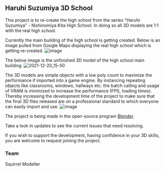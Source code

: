 ## Haruhi Suzumiya 3D School

This project is to re-create the high school from the series "Haruhi Suzumiya" - Nishinomiya Kita High School. In doing so all 3D models are 1:1 with the real high school.

Currently the main building of the high school is getting created. Below is an image pulled from Google Maps displaying the real high school which is getting re-created.
![image](https://user-images.githubusercontent.com/87671560/127889543-03006f0c-a8f0-46fe-97d0-e2923ad1d51b.png)

The below image is the unfinished 3D model of the high school main building.
![2021-12-20_15-50](https://user-images.githubusercontent.com/87671560/146786177-23b77f38-3468-42c1-9f27-71bee82ee14f.png)

The 3D models are simple objects with a low poly count to maximize the performance if imported into a game engine. By instancing repeating objects like classrooms, windows, hallways etc. the batch calling and usage of VRAM is minimized to increase the performance (FPS, loading times). Thereby increasing the development time of the project to make sure that the final 3D files released are on a professional standard to which everyone can easily import and use.
![image](https://user-images.githubusercontent.com/87671560/127890561-b7895a56-870a-4121-a7a7-ed3e98cc29a4.png)


The project is being made in the open-source program [Blender](https://blender.org).

Take a look in updates to see the current issues that need resolving.

If you wish to support the development, having confidence in your 3D skills, you are welcome to request joining the project.

### Team
Squirrel Modeller
